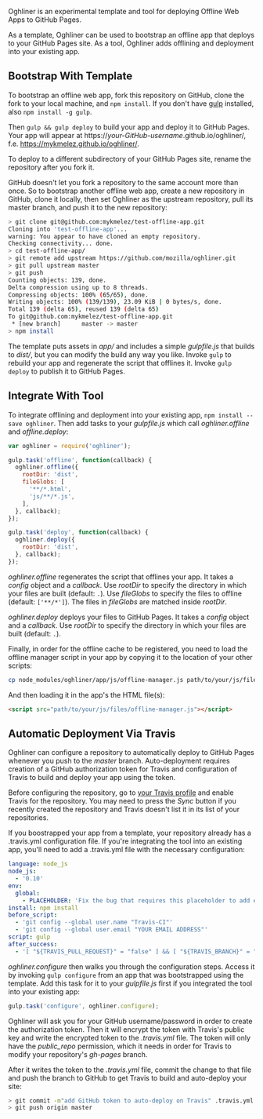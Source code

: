 Oghliner is an experimental template and tool for deploying Offline Web Apps to GitHub Pages.

As a template, Oghliner can be used to bootstrap an offline app that deploys to your GitHub Pages site. As a tool, Oghliner adds offlining and deployment into your existing app.

Bootstrap With Template
---------------------------

To bootstrap an offline web app, fork this repository on GitHub, clone the fork to your local machine, and `npm install`. If you don't have [gulp](http://gulpjs.com/) installed, also `npm install -g gulp`.

Then `gulp && gulp deploy` to build your app and deploy it to GitHub Pages. Your app will appear at https://*your-GitHub-username*.github.io/oghliner/, f.e. https://mykmelez.github.io/oghliner/.

To deploy to a different subdirectory of your GitHub Pages site, rename the repository after you fork it.

GitHub doesn't let you fork a repository to the same account more than once. So to bootstrap another offline web app, create a new repository in GitHub, clone it locally, then set Oghliner as the upstream repository, pull its master branch, and push it to the new repository:

```bash
> git clone git@github.com:mykmelez/test-offline-app.git
Cloning into 'test-offline-app'...
warning: You appear to have cloned an empty repository.
Checking connectivity... done.
> cd test-offline-app/
> git remote add upstream https://github.com/mozilla/oghliner.git
> git pull upstream master
> git push
Counting objects: 139, done.
Delta compression using up to 8 threads.
Compressing objects: 100% (65/65), done.
Writing objects: 100% (139/139), 23.09 KiB | 0 bytes/s, done.
Total 139 (delta 65), reused 139 (delta 65)
To git@github.com:mykmelez/test-offline-app.git
 * [new branch]      master -> master
> npm install
```

The template puts assets in *app/* and includes a simple *gulpfile.js* that builds to *dist/*, but you can modify the build any way you like. Invoke `gulp` to rebuild your app and regenerate the script that offlines it. Invoke `gulp deploy` to publish it to GitHub Pages.

Integrate With Tool
-------------------

To integrate offlining and deployment into your existing app, `npm install --save oghliner`. Then add tasks to your *gulpfile.js* which call *oghliner.offline* and *offline.deploy*:

```js
var oghliner = require('oghliner');

gulp.task('offline', function(callback) {
  oghliner.offline({
    rootDir: 'dist',
    fileGlobs: [
      '**/*.html',
      'js/**/*.js',
    ],
  }, callback);
});

gulp.task('deploy', function(callback) {
  oghliner.deploy({
    rootDir: 'dist',
  }, callback);
});
```

*oghliner.offline* regenerates the script that offlines your app. It takes a *config* object and a *callback*. Use *rootDir* to specify the directory in which your files are built (default: `.`). Use *fileGlobs* to specify the files to offline (default: `['**/*']`). The files in *fileGlobs* are matched inside *rootDir*.

*oghliner.deploy* deploys your files to GitHub Pages. It takes a *config* object and a *callback*. Use *rootDir* to specify the directory in which your files are built (default: `.`). 

Finally, in order for the offline cache to be registered, you need to load the offline manager script in your app by copying it to the location of your other scripts:

```bash
cp node_modules/oghliner/app/js/offline-manager.js path/to/your/js/files/
```

And then loading it in the app's the HTML file(s):

```html
<script src="path/to/your/js/files/offline-manager.js"></script>
```

Automatic Deployment Via Travis
-------------------------------

Oghliner can configure a repository to automatically deploy to GitHub Pages whenever you push to the *master* branch. Auto-deployment requires creation of a GitHub authorization token for Travis and configuration of Travis to build and deploy your app using the token.

Before configuring the repository, go to [your Travis profile](https://travis-ci.org/profile) and enable Travis for the repository. You may need to press the *Sync* button if you recently created the repository and Travis doesn't list it in its list of your repositories.

If you boostrapped your app from a template, your repository already has a .travis.yml configuration file. If you're integrating the tool into an existing app, you'll need to add a .travis.yml file with the necessary configuration:

```yaml
language: node_js
node_js:
  - '0.10'
env:
  global:
    - PLACEHOLDER: 'Fix the bug that requires this placeholder to add entries to this list!'
install: npm install
before_script:
  - 'git config --global user.name "Travis-CI"'
  - 'git config --global user.email "YOUR EMAIL ADDRESS"'
script: gulp
after_success:
  - '[ "${TRAVIS_PULL_REQUEST}" = "false" ] && [ "${TRAVIS_BRANCH}" = "master" ] && gulp deploy'
```

*oghliner.configure* then walks you through the configuration steps.  Access it by invoking `gulp configure` from an app that was bootstrapped using the template. Add this task for it to your *gulpfile.js* first if you integrated the tool into your existing app:

```js
gulp.task('configure', oghliner.configure);
```

Oghliner will ask you for your GitHub username/password in order to create the authorization token. Then it will encrypt the token with Travis's public key and write the encrypted token to the *.travis.yml* file. The token will only have the *public_repo* permission, which it needs in order for Travis to modify your repository's *gh-pages* branch.

After it writes the token to the *.travis.yml* file, commit the change to that file and push the branch to GitHub to get Travis to build and auto-deploy your site:

```bash
> git commit -m"add GitHub token to auto-deploy on Travis" .travis.yml
> git push origin master
```
